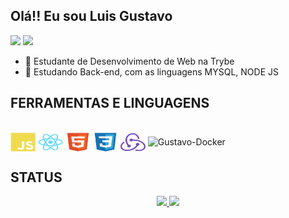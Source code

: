 ## Olá!! Eu sou Luis Gustavo
<a href="https://www.linkedin.com/in/luis-gustavo-24a561218" target="_blank"><img src="https://img.shields.io/badge/-LinkedIn-%230077B5?style=for-the-badge&logo=linkedin&logoColor=white" target="_blank"></a> 
 <a href="https://instagram.com/gustavomello9" target="_blank"><img src="https://img.shields.io/badge/-Instagram-%23E4405F?style=for-the-badge&logo=instagram&logoColor=white" target="_blank"></a>

- 🌱 Estudante de Desenvolvimento de Web na Trybe
- 🌱 Estudando Back-end, com as linguagens MYSQL, NODE JS

## FERRAMENTAS E LINGUAGENS

<div style="display: inline_block"><br>
  <img align="center" alt="Gustavo-Js" height="30" width="40" src="https://raw.githubusercontent.com/devicons/devicon/master/icons/javascript/javascript-plain.svg">
  <img align="center" alt="Gustavo-React" height="30" width="40" src="https://raw.githubusercontent.com/devicons/devicon/master/icons/react/react-original.svg">
  <img align="center" alt="Gustavo-HTML" height="30" width="40" src="https://raw.githubusercontent.com/devicons/devicon/master/icons/html5/html5-original.svg">
  <img align="center" alt="Gustavo-CSS" height="30" width="40" src="https://raw.githubusercontent.com/devicons/devicon/master/icons/css3/css3-original.svg">
  <img align="center" src="https://raw.githubusercontent.com/devicons/devicon/master/icons/redux/redux-original.svg" alt="Gustavo-redux" width="40" height="30"/>
  <img align="center" alt="Gustavo-Docker" height="30" width="40" src="https://cdn.jsdelivr.net/gh/devicons/devicon/icons/docker/docker-original-wordmark.svg" /> 
</div>

## STATUS

<div align="center">
  <a href="https://github.com/L-gustavo">
  <img height="180em" src="https://github-readme-stats.vercel.app/api?username=L-gustavo&show_icons=true&theme=dracula&include_all_commits=true&count_private=true"/>
  <img height="180em" src="https://github-readme-stats.vercel.app/api/top-langs/?username=L-gustavo&layout=compact&langs_count=7&theme=dracula"/>
</div>
